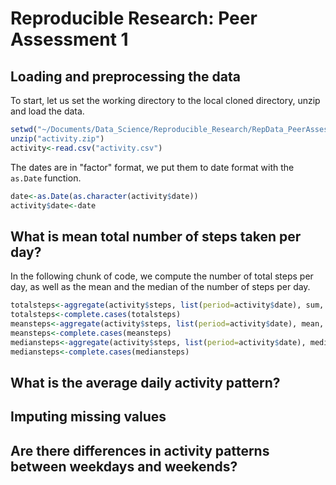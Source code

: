 # Reproducible Research: Peer Assessment 1


## Loading and preprocessing the data
To start, let us set the working directory to the local cloned directory, unzip and load the data.

```r
setwd("~/Documents/Data_Science/Reproducible_Research/RepData_PeerAssessment1/")
unzip("activity.zip")
activity<-read.csv("activity.csv")
```
The dates are in "factor" format, we put them to date format with the `as.Date` function.


```r
date<-as.Date(as.character(activity$date))
activity$date<-date
```
## What is mean total number of steps taken per day?
In the following chunk of code, we compute the number of total steps per day, as well as the mean and the median of the number of steps per day.

```r
totalsteps<-aggregate(activity$steps, list(period=activity$date), sum, na.rm=TRUE)
totalsteps<-complete.cases(totalsteps)
meansteps<-aggregate(activity$steps, list(period=activity$date), mean, na.rm=TRUE)
meansteps<-complete.cases(meansteps)
mediansteps<-aggregate(activity$steps, list(period=activity$date), median, na.rm=TRUE)
mediansteps<-complete.cases(mediansteps)
```


## What is the average daily activity pattern?



## Imputing missing values



## Are there differences in activity patterns between weekdays and weekends?
